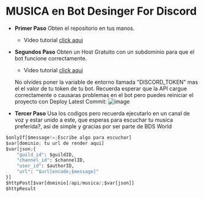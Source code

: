 # MUSICA en Bot Desinger For Discord

- **Primer Paso**
Obten el repositorio en tus manos.

   - Video tutorial [click aqui](https://github.com/IzanaonYT/MusicScript/blob/main/Tutos/githubtuto.mp4)
- **Segundos Paso**
Obten un Host Gratuito con un subdominio para que el bot funcione correctamente.
   - Video tutorial [click aqui](https://github.com/IzanaonYT/MusicScript/blob/main/Tutos/rendertuto.mp4)
   
    No olvides poner la variable de entorno llamada "DISCORD_TOKEN" mas el el valor de tu token de tu bot.
    Recuerda esperar que la API cargue correctamente o causaras problemas en el bot pero puedes reiniciar el proyecto con Deploy Latest Commit:
    ![image](https://github.com/user-attachments/assets/2bf52975-78c9-4974-be34-bfcf013fcc9d)


- **Tercer Paso**
Usa los codigos pero recuerda ejecutarlo en un canal de voz y estar unido a este, que esperas para escuchar tu musica preferida?, asi de simple y gracias por ser parte de BDS World

```python
$onlyIf[$message!=;Escribe algo para escuchar]
$var[dominio; tu url de render aqui]
$var[json;{
    "guild_id": $guildID,
    "channel_id": $channelID,
    "user_id": $authorID,
    "url": "$url[encode;$message]"
}]
$httpPost[$var[dominio]/api/musica/;$var[json]]
$httpResult
```
